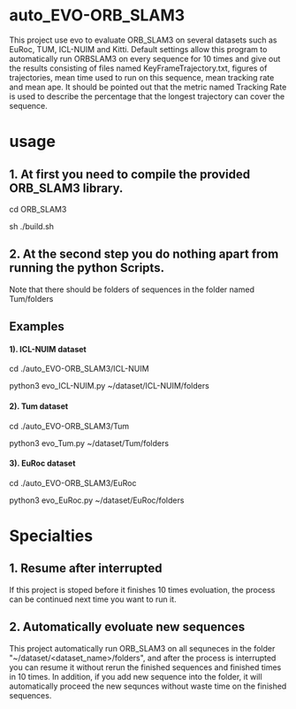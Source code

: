 # auto_EVO-ORB_SLAM3
This project use evo to evaluate ORB_SLAM3 on several datasets such as EuRoc, TUM, ICL-NUIM and Kitti. Default settings allow this program to automatically run ORBSLAM3 on every sequence for 10 times and give out the results consisting of files named KeyFrameTrajectory.txt, figures of trajectories, mean time used to run on this sequence, mean tracking rate and mean ape. It should be pointed out that the metric named Tracking Rate is used to describe the percentage that the longest trajectory can cover the sequence. 
# usage
## 1. At first you need to compile the provided ORB_SLAM3 library.

cd ORB_SLAM3

sh ./build.sh

## 2. At the second step you do nothing apart from running the python Scripts.

Note that there should be folders of sequences in the folder named Tum/folders

## Examples
#### 1). ICL-NUIM dataset
cd ./auto_EVO-ORB_SLAM3/ICL-NUIM

python3 evo_ICL-NUIM.py ~/dataset/ICL-NUIM/folders

#### 2). Tum dataset
cd ./auto_EVO-ORB_SLAM3/Tum

python3 evo_Tum.py ~/dataset/Tum/folders

#### 3). EuRoc dataset
cd ./auto_EVO-ORB_SLAM3/EuRoc

python3 evo_EuRoc.py ~/dataset/EuRoc/folders

# Specialties
## 1. Resume after interrupted
  If this project is stoped before it finishes 10 times evoluation, the process can be continued next time you want to run it.
## 2. Automatically evoluate new sequences
  This project automatically run ORB_SLAM3 on all sequneces in the folder "~/dataset/<dataset_name>/folders", and after the process is interrupted you can resume it without rerun the finished sequences and finished times in 10 times. In addition, if you add new sequence into the folder, it will automatically proceed the new sequnces without waste time on the finished sequences.
